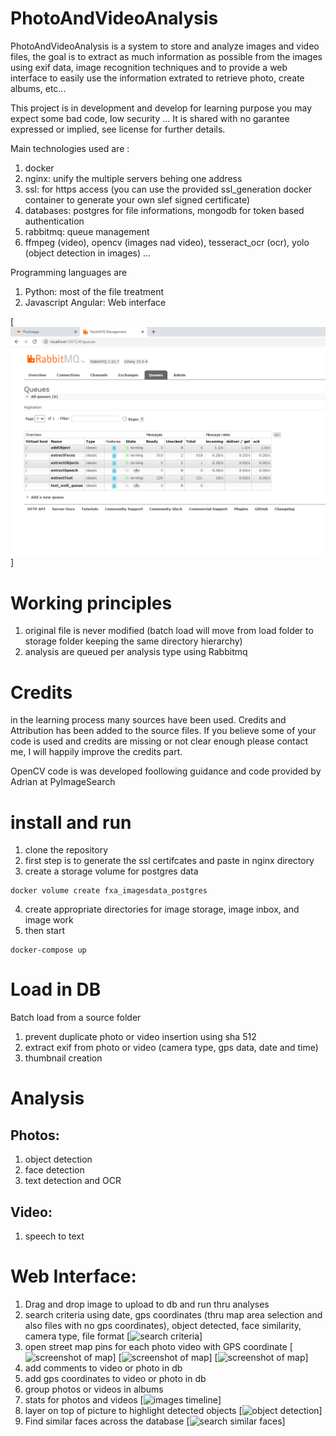 # PhotoAndVideoAnalysis
PhotoAndVideoAnalysis is a system to store and analyze images and video files, the goal is to extract as much information as possible from the images using exif data, image recognition techniques and to provide a web interface to easily use the information extrated to retrieve photo, create albums, etc...

This project is in development and develop for learning purpose you may expect some bad code, low security ... It is shared with no garantee expressed or implied, see license for further details. 

Main technologies used are :
1. docker
2. nginx: unify the multiple servers behing one address
3. ssl: for https access (you can use the provided ssl_generation docker container to generate your own slef signed certificate)
4. databases: postgres for file informations, mongodb for token based authentication 
5. rabbitmq: queue management 
6. ffmpeg (video), opencv (images nad video), tesseract_ocr (ocr), yolo (object detection in images) ...
 
Programming languages are 
1. Python: most of the file treatment 
2. Javascript Angular: Web interface

[![rabbitmq queues](docs/screenshots/rabbitmq.png)]

# Working principles
1. original file is never modified (batch load will move from load folder to storage folder keeping the same directory hierarchy)
2. analysis are queued per analysis type using Rabbitmq

# Credits
in the learning process many sources have been used. Credits and Attribution has been added to the source files. 
If you believe some of your code is used and credits are missing or not clear enough please contact me, I will happily improve the credits part. 

OpenCV code is was developed foollowing guidance and code provided by Adrian at PyImageSearch

# install and run
1. clone the repository
2. first step is to generate the ssl certifcates and paste in nginx directory
3. create a storage volume for postgres data
```
docker volume create fxa_imagesdata_postgres
```
4. create appropriate directories for image storage, image inbox, and image work
5. then start 
```
docker-compose up
````

# Load in DB
Batch load from a source folder
1. prevent duplicate photo or video insertion using sha 512
2. extract exif from photo or video (camera type, gps data, date and time)
3. thumbnail creation

# Analysis
## Photos:
1. object detection
2. face detection
3. text detection and OCR

## Video:
1. speech to text

# Web Interface:
1. Drag and drop image to upload to db and run thru analyses
2. search criteria using date, gps coordinates (thru map area selection and also files with no gps coordinates), object detected, face similarity, camera type, file format
[![search criteria](docs/screenshots/search.png)]
3. open street map pins for each photo video with GPS coordinate
[![screenshot of map](docs/screenshots/map_world.png)]
[![screenshot of map](docs/screenshots/map_corsica.png)]
[![screenshot of map](docs/screenshots/map_precise_location.png)]
4. add comments to video or photo in db
5. add gps coordinates to video or photo in db
6. group photos or videos in albums
7. stats for photos and videos
[![images timeline](docs/screenshots/Images_timeline.png)]
9. layer on top of picture to highlight detected objects
[![object detection](docs/screenshots/object_detection.png)]
11. Find similar faces across the database
[![search similar faces](docs/screenshots/similar_faces_search.png)]
